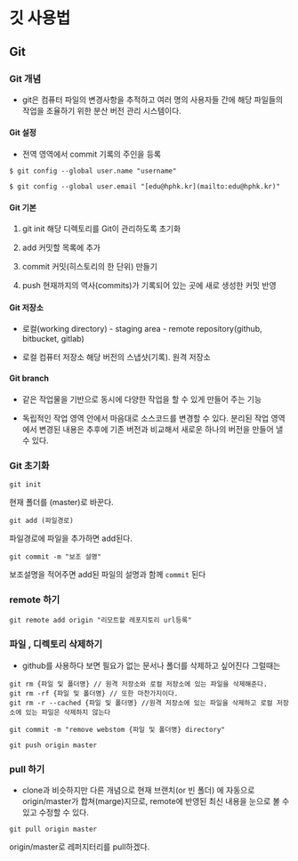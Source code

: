 # 깃 사용법

## Git

### Git 개념

- git은 컴퓨터 파일의 변경사항을 추적하고 여러 명의 사용자들 간에 해당 파일들의 작업을 조율하기 위한 분산 버전 관리 시스템이다.

#### Git 설정

- 전역 영역에서 commit 기록의 주인을 등록

`$ git config --global user.name "username"`

`$ git config --global user.email "[edu@hphk.kr](mailto:edu@hphk.kr)"`

#### Git 기본

1. git init 해당 디렉토리를 Git이 관리하도록 초기화

2. add 커밋할 목록에 추가

3. commit 커밋(히스토리의 한 단위) 만들기

4. push 현재까지의 역사(commits)가 기록되어 있는 곳에 새로 생성한 커밋 반영

#### Git 저장소

- 로컬(working directory) - staging area - remote repository(github, bitbucket, gitlab)

- 로컬 컴퓨터 저장소 해당 버전의 스냅샷(기록). 원격 저장소

#### Git branch

- 같은 작업물을 기반으로 동시에 다양한 작업을 할 수 있게 만들어 주는 기능

- 독립적인 작업 영역 안에서 마음대로 소스코드를 변경할 수 있다. 분리된 작업 영역에서 변경된 내용은 추후에 기존 버전과 비교해서 새로운 하나의 버전을 만들어 낼 수 있다.

### Git 초기화

`git init`

현재 폴더를 (master)로 바꾼다.

`git add (파일경로)`

파일경로에 파일을 추가하면 add된다.

`git commit -m "보조 설명"`

보조설명을 적어주면 add된 파일의 설명과 함께 `commit` 된다

### remote 하기

```
git remote add origin "리모트할 레포지토리 url등록"
```

### 파일 , 디렉토리 삭제하기

- github를 사용하다 보면 필요가 없는 문서나 폴더를 삭제하고 싶어진다 그럴때는



```git
git rm {파일 및 폴더명} // 원격 저장소와 로컬 저장소에 있는 파일을 삭제해준다.
git rm -rf {파일 및 폴더명} // 또한 마찬가지이다.
git rm -r --cached {파일 및 폴더명} //원격 저장소에 있는 파일을 삭제하고 로컬 저장소에 있는 파일은 삭제하지 않는다

git commit -m "remove webstom {파일 및 폴더명} directory"

git push origin master
```

### pull 하기

- clone과 비슷하지만 다른 개념으로 현재 브랜치(or 빈 폴더) 에 자동으로 origin/master가 합쳐(marge)지므로, remote에 반영된 최신 내용을 눈으로 볼 수 있고 수정할 수 있다.

```git
git pull origin master
```

origin/master로 레퍼지터리를 pull하겠다.